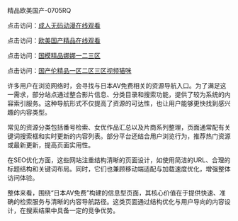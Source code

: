 精品欧美国产-0705RQ

点击访问：<a href="https://fdhf-454.pages.dev/">成人无码动漫在线观看</a>

点击访问：<a href="https://bered.pages.dev/">欧美国产精品在线观看</a>

点击访问：<a href="https://rtj-3zo.pages.dev/">国模精品娜娜一二三区</a>

点击访问：<a href="https://vassv.pages.dev/">国产伦精品一区二区三区视频猫咪</a>

许多用户在浏览网络时，会寻找与日本AV免费相关的资源导航入口。为了满足这一需求，部分站点通过整合影片信息、分类目录和搜索功能，提供了较为系统的内容索引服务。这种导航形式不仅提高了资源的可达性，也让用户能够更快找到感兴趣的内容类型。

常见的资源分类包括番号检索、女优作品汇总以及片商系列整理，页面通常配有关键词搜索框和实时更新的内容列表。部分平台还结合用户浏览行为，推荐热门资源或最新更新，提高页面实用性。

在SEO优化方面，这些网站注重结构清晰的页面设计，如使用简洁的URL、合理的标题结构和关键词布局。同时，它们也兼顾移动端适配与加载速度优化，增强整体访问体验。

整体来看，围绕“日本AV免费”构建的信息型页面，其核心价值在于提供快速、准确的检索服务与清晰的内容导航路径。这类页面通过结构优化与用户导向的内容设计，在搜索结果中具备一定的竞争优势。

<span style="display:none;">[Canonical link](https://github.com/E20250705/So3 ）</span>
